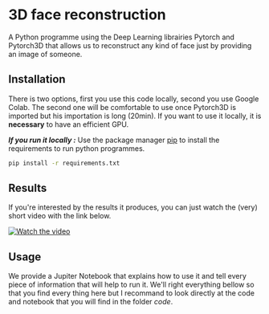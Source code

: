 # 3D face reconstruction
A Python programme using the Deep Learning librairies Pytorch and Pytorch3D that allows us to reconstruct any kind of face just by providing an image of someone.

## Installation

There is two options, first you use this code locally, second you use Google Colab. The second one will be comfortable to use once Pytorch3D is imported but his importation is long (20min). If you want to use it locally, it is **necessary** to have an efficient GPU.
 
***If you run it locally :***
Use the package manager [pip](https://pip.pypa.io/en/stable/) to install the requirements to run python programmes.

```bash
pip install -r requirements.txt
```


## Results

If you're interested by the results it produces, you can just watch the (very) short video with the link below.

[![Watch the video](https://img.youtube.com/vi/h8PuR1Vn-RI/hqdefault.jpg)](https://youtu.be/h8PuR1Vn-RI)


## Usage

We provide a Jupiter Notebook that explains how to use it and tell every piece of information that will help to run it. We'll right everything bellow so that you find every thing here but I recommand to look directly at the code and notebook that you will find in the folder *code*.




